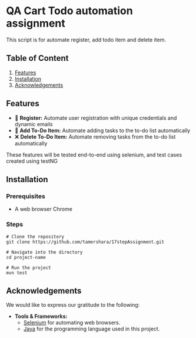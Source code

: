 # QA Cart Todo automation assignment 
This script is for automate register, add todo item and delete item. 

## Table of Content
1. [Features](#features)
2. [Installation](#installation)
3. [Acknowledgements](#acknowledgements)

## **Features**
- 🔐 **Register:** Automate user registration with unique credentials and dynamic emails  
- 📝 **Add To-Do Item:** Automate adding tasks to the to-do list automatically
- ❌ **Delete To-Do Item:** Automate removing tasks from the to-do list automatically

These features will be tested end-to-end using selenium, and test cases created using testNG

## **Installation**

### **Prerequisites**   
- A web browser Chrome

### **Steps**

```Terminal
# Clone the repository
git clone https://github.com/tamershara/17stepAssignment.git

# Navigate into the directory
cd project-name

# Run the project
mvn test
```

## **Acknowledgements**

We would like to express our gratitude to the following:

- **Tools & Frameworks:**  
   - [Selenium](https://www.selenium.dev/) for automating web browsers.  
   - [Java](https://blogs.oracle.com/java/post/sharing-the-code-engagement-from-25-years-of-java) for the programming language used in this project.
